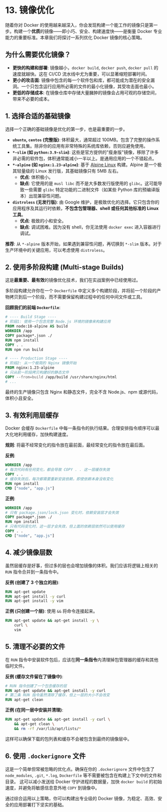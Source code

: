 # 13. 镜像优化

随着你对 Docker 的使用越来越深入，你会发现构建一个能工作的镜像只是第一步。构建一个**优质**的镜像——即小巧、安全、构建速度快——是衡量 Docker 专业能力的重要标准。本章我们将探讨一系列优化 Docker 镜像的核心策略。

## 为什么需要优化镜像？

-   **更快的构建和部署**: 镜像越小，`docker build`, `docker push`, `docker pull` 的速度就越快。这在 CI/CD 流水线中尤为重要，可以显著缩短部署时间。
-   **更小的攻击面**: 镜像中包含的每一个软件包和库，都可能成为潜在的安全漏洞。一个只包含运行应用所必需的文件的最小化镜像，其受攻击面也最小。
-   **更低的存储成本**: 在镜像仓库中存储大量臃肿的镜像会占用可观的存储空间，带来不必要的成本。

## 1. 选择合适的基础镜像

选择一个正确的基础镜像是优化的第一步，也是最重要的一步。

-   **`ubuntu`, `centos` (完整版)**: 体积最大，通常超过 100MB。包含了完整的操作系统工具集。除非你的应用有非常特殊的系统库依赖，否则应避免使用。
-   **`*-slim` (如 `python:3.9-slim`)**: 这些是官方提供的"瘦身版"镜像，移除了许多非必需的软件包，体积通常能减小一半以上。是通用应用的一个不错起点。
-   **`*-alpine` (如 `nginx:1.23-alpine`)**: 基于 [Alpine Linux](https://alpinelinux.org/) 构建。Alpine 是一个极其轻量级的 Linux 发行版，其基础镜像只有 5MB 左右。
    -   **优点**: 体积极小。
    -   **缺点**: 它使用的是 `musl libc` 而不是大多数发行版使用的 `glibc`。这可能导致一些需要 `glibc` 特定功能的二进制文件（如某些 Python 库的预编译版本）出现兼容性问题。
-   **`distroless` (无发行版)**: 由 Google 维护，是极致优化的选择。它只包含你的应用程序及其运行时依赖，**不包含包管理器、shell 或任何其他标准的 Linux 工具**。
    -   **优点**: 极致的小和安全。
    -   **缺点**: 调试困难。因为没有 shell，你无法使用 `docker exec` 进入容器进行调试。

**推荐**: 从 `*-alpine` 版本开始，如果遇到兼容性问题，再切换到 `*-slim` 版本。对于生产环境中的关键应用，可以考虑使用 `distroless`。

## 2. 使用多阶段构建 (Multi-stage Builds)

这是**最重要、最有效**的镜像优化技术，我们在实战案例中已经使用过。

多阶段构建允许你在一个 `Dockerfile` 中定义多个构建阶段，并将前一个阶段的产物拷贝到后一个阶段，而不需要保留构建过程中的任何中间文件或工具。

**回顾我们的前端 `Dockerfile`**:
```Dockerfile
# ---- Build Stage ----
# 阶段1: 使用一个包含完整 Node.js 环境的镜像来构建应用
FROM node:18-alpine AS build
WORKDIR /app
COPY package*.json ./
RUN npm install
COPY . .
RUN npm run build

# ---- Production Stage ----
# 阶段2: 从一个极简的 Nginx 镜像开始
FROM nginx:1.23-alpine
# 只从前一阶段拷贝构建好的静态文件
COPY --from=build /app/build /usr/share/nginx/html
# ...
```
最终的生产镜像只包含 Nginx 和静态文件，完全不含 Node.js、npm 或源代码，体积小且安全。

## 3. 有效利用层缓存

Docker 会缓存 `Dockerfile` 中每一条指令的执行结果。合理安排指令顺序可以最大化地利用缓存，加快构建速度。

**规则**: 将最不经常变化的指令放在最前面，最经常变化的指令放在最后面。

**反例**:
```Dockerfile
WORKDIR /app
# 每次代码有任何变化，都会导致 COPY . . 这一层缓存失效
COPY . .
# 缓存失效后，每次都需要重新安装依赖，即使依赖本身没有变化
RUN npm install
CMD ["node", "app.js"]
```

**正例**:
```Dockerfile
WORKDIR /app
# 只有 package.json/lock.json 变化时，依赖安装层才会失效
COPY package*.json ./
RUN npm install
# 只有代码变化时，这一层才会失效，但上面的依赖层依然可以使用缓存
COPY . .
CMD ["node", "app.js"]
```

## 4. 减少镜像层数

虽然层缓存是好事，但过多的层也会增加镜像的体积。我们应该将逻辑上相关的 `RUN` 指令合并到一条指令中。

**反例 (创建了 3 个独立的层)**:
```Dockerfile
RUN apt-get update
RUN apt-get install -y curl
RUN apt-get install -y vim
```

**正例 (只创建一个层)**:
使用 `&&` 将命令连接起来。
```Dockerfile
RUN apt-get update && apt-get install -y \
    curl \
    vim
```

## 5. 清理不必要的文件

在 `RUN` 指令中安装软件包后，应该在**同一条指令**内清理掉包管理器的缓存和其他临时文件。

**反例 (缓存文件留在了镜像中)**:
```Dockerfile
# RUN 指令创建了一个包含缓存的层
RUN apt-get update && apt-get install -y curl
# 第二条 RUN 指令虽然清除了缓存，但上一层的大小不会改变
RUN apt-get clean
```

**正例 (在同一层中安装并清理)**:
```Dockerfile
RUN apt-get update && apt-get install -y curl \
    && apt-get clean \
    && rm -rf /var/lib/apt/lists/*
```
这样可以确保下载的包列表和缓存不会被包含到最终的镜像层中。

## 6. 使用 `.dockerignore` 文件

这是一个简单但常被忽略的优化点。确保在你的 `.dockerignore` 文件中包含了 `node_modules`, `.git`, `*.log`, `Dockerfile` 等不需要被包含在构建上下文中的文件和目录。
这可以减小发送给 Docker 守护进程的数据量，加快 `docker build` 的初始速度，并避免将敏感信息意外地 `COPY` 到镜像中。

通过综合运用以上策略，你可以构建出专业级的 Docker 镜像，为稳定、高效、安全的应用部署打下坚实的基础。 